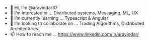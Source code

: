 - 👋 Hi, I’m @aravindar37
- 👀 I’m interested in ... Distributed systems, Messaging, ML, UX
- 🌱 I’m currently learning ... Typescript & Angular
- 💞️ I’m looking to collaborate on ... Trading Algorithms, Distributed Architectures
- 📫 How to reach me ... https://www.linkedin.com/in/aravindar/

<!---
aravindar37/aravindar37 is a ✨ special ✨ repository because its `README.md` (this file) appears on your GitHub profile.
You can click the Preview link to take a look at your changes.
--->
